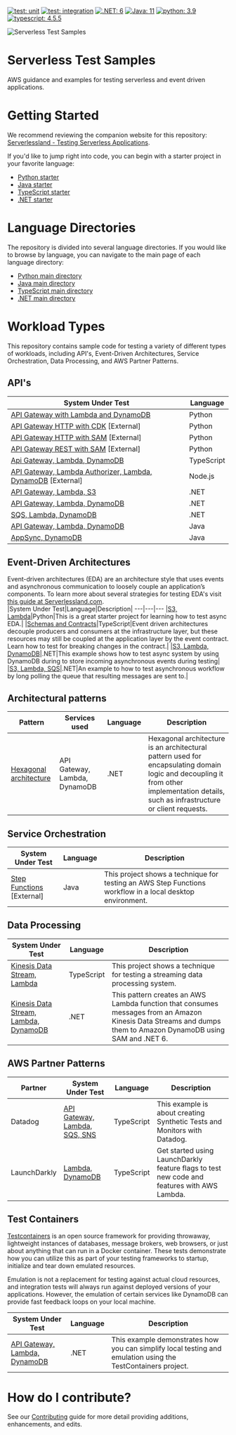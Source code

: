 
[![test: unit](https://img.shields.io/badge/Test-Unit-blue)](https://img.shields.io/badge/Test-Unit-blue)
[![test: integration](https://img.shields.io/badge/Test-Integration-yellow)](https://img.shields.io/badge/Test-Integration-yellow)
[![.NET: 6](https://badgen.net/badge/Built%20With/.NET/blue9)](https://badgen.net/badge/Built%20With/.NET/blue9)
[![Java: 11](https://badgen.net/badge/Built%20With/Java/blue9)](https://badgen.net/badge/Built%20With/Java/blue9)
[![python: 3.9](https://badgen.net/badge/Built%20With/Python/blue9)](https://badgen.net/badge/Built%20With/Python/blue9)
[![typescript: 4.5.5](https://badgen.net/badge/Built%20With/TypeScript/blue9)](https://badgen.net/badge/Built%20With/TypeScript/blue9)


![Serverless Test Samples](./_img/main_header.png)
# Serverless Test Samples

AWS guidance and examples for testing serverless and event driven applications.


# Getting Started
We recommend reviewing the companion website for this repository: [Serverlessland - Testing Serverless Applications](https://serverlessland.com/testing). 

If you'd like to jump right into code, you can begin with a starter project in your favorite language:

- [Python starter](./python-test-samples/apigw-lambda)
- [Java starter](./java-test-samples/apigw-lambda-list-s3-buckets)
- [TypeScript starter](./typescript-test-samples/typescript-test-intro)
- [.NET starter](./dotnet-test-samples/apigw-lambda-list-s3-buckets)

# Language Directories
The repository is divided into several language directories. If you would like to browse by language, you can navigate to the main page of each language directory:

- [Python main directory](./python-test-samples/)
- [Java main directory](./java-test-samples/)
- [TypeScript main directory](./typescript-test-samples/)
- [.NET main directory](./dotnet-test-samples/)

# Workload Types
This repository contains sample code for testing a variety of different types of workloads, including API's, Event-Driven Architectures, Service Orchestration, Data Processing, and AWS Partner Patterns.

## API's
| System Under Test|Language|
|---|---|
| [API Gateway with Lambda and DynamoDB](./python-test-samples/apigw-lambda-dynamodb)|Python|API Gateway, AWS Lambda and Amazon DynamoDB|
| [API Gateway HTTP with CDK](https://github.com/aws-samples/serverless-samples/tree/main/serverless-rest-api/python-http-cdk) [External]| Python |
| [API Gateway HTTP with SAM](https://github.com/aws-samples/serverless-samples/tree/main/serverless-rest-api/python-http-sam) [External]| Python |
| [API Gateway REST with SAM](https://github.com/aws-samples/serverless-samples/tree/main/serverless-rest-api/python-rest-sam) [External]| Python |
| [Api Gateway, Lambda, DynamoDB](./typescript-test-samples/apigw-lambda-dynamodb)|TypeScript|
| [API Gateway, Lambda Authorizer, Lambda, DynamoDB](https://github.com/aws-samples/serverless-samples/tree/main/serverless-rest-api/javascript-http-sam) [External] | Node.js |
| [API Gateway, Lambda, S3](./dotnet-test-samples/apigw-lambda-list-s3-buckets)|.NET|
| [API Gateway, Lambda, DynamoDB](./dotnet-test-samples/apigw-lambda-ddb)|.NET|
| [SQS, Lambda, DynamoDB](./dotnet-test-samples/sqs-lambda)|.NET|
| [API Gateway, Lambda, DynamoDB](./java-test-samples/apigw-lambda-ddb)|Java|
| [AppSync, DynamoDB](./java-test-samples/java-appsync-sam)|Java|

## Event-Driven Architectures
Event-driven architectures (EDA) are an architecture style that uses events and asynchronous communication to loosely couple an application’s components. To learn more about several strategies for testing EDA's visit [this guide at Serverlessland.com](https://serverlessland.com/event-driven-architecture/testing-introduction).  
|System Under Test|Language|Description|
---|---|---
|[S3, Lambda](./python-test-samples/async-lambda-dynamodb)|Python|This is a great starter project for learning how to test async EDA.|
|[Schemas and Contracts](./typescript-test-samples/schema-and-contract-testing)|TypeScript|Event driven architectures decouple producers and consumers at the infrastructure layer, but these resources may still be coupled at the application layer by the event contract. Learn how to test for breaking changes in the contract.|
|[S3, Lambda, DynamoDB](./dotnet-test-samples/async-lambda-dynamodb)|.NET|This example shows how to test async system by using DynamoDB during to store incoming asynchronous events during testing|
|[S3, Lambda, SQS](./dotnet-test-samples/async-lambda-sqs)|.NET|An example to how to test asynchronous workflow by long polling the queue that resulting messages are sent to.|

## Architectural patterns
|Pattern|Services used|Language|Description|
|---|---|---|---|
| [Hexagonal architecture](./dotnet-test-samples/hexagonal-architecture/) |API Gateway, Lambda, DynamoDB|.NET|Hexagonal architecture is an architectural pattern used for encapsulating domain logic and decoupling it from other implementation details, such as infrastructure or client requests.|

## Service Orchestration
|System Under Test|Language|Description|
|---|---|---|
| [Step Functions](./java-test-samples/step-functions-local) [External] |Java|This project shows a technique for testing an AWS Step Functions workflow in a local desktop environment.|

## Data Processing
| System Under Test|Language|Description|
|---|---|---|
|[Kinesis Data Stream, Lambda](./typescript-test-samples/kinesis-lambda-dynamodb)|TypeScript|This project shows a technique for testing a streaming data processing system.|
|[Kinesis Data Stream, Lambda, DynamoDB](./dotnet-test-samples/kinesis-lambda-dynamodb)|.NET|This pattern creates an AWS Lambda function that consumes messages from an Amazon Kinesis Data Streams and dumps them to Amazon DynamoDB using SAM and .NET 6.|

## AWS Partner Patterns
| Partner |System Under Test|Language|Description|
|---|---|---|---|
| Datadog |[API Gateway, Lambda, SQS, SNS](./typescript-test-samples/apigw-lambda-sqs-sns-datadog)|TypeScript|This example is about creating Synthetic Tests and Monitors with Datadog.|
| LaunchDarkly |[Lambda, DynamoDB](./typescript-test-samples/launchdarkly-lambda-dynamodb) |TypeScript|Get started using LaunchDarkly feature flags to test new code and features with AWS Lambda.|

## Test Containers
[Testcontainers](https://testcontainers.com/) is an open source framework for providing throwaway, lightweight instances of databases, message brokers, web browsers, or just about anything that can run in a Docker container. These tests demonstrate how you can utilize this as part of your testing frameworks to startup, initialize and tear down emulated resources.

Emulation is not a replacement for testing against actual cloud resources, and integration tests will always run against deployed versions of your applications. However, the emulation of certain services like DynamoDB can provide fast feedback loops on your local machine.

|System Under Test|Language|Description|
|---|---|---|
|[API Gateway, Lambda, DynamoDB](./dotnet-test-samples/test-containers)|.NET|This example demonstrates how you can simplify local testing and emulation using the TestContainers project.|

# How do I contribute?

See our [Contributing](./CONTRIBUTING.md) guide for more detail providing additions, enhancements, and edits.

